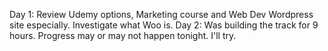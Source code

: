 Day 1: Review Udemy options, Marketing course and Web Dev Wordpress site especially. Investigate what Woo is.
Day 2: Was building the track for 9 hours. Progress may or may not happen tonight. I'll try.
